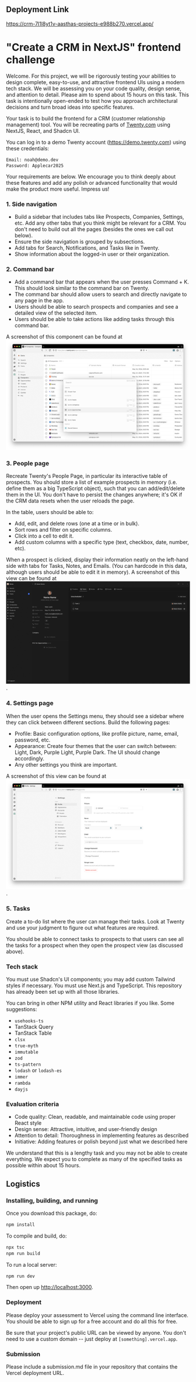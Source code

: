 ## Deployment Link
https://crm-7l1l8yt1v-aasthas-projects-e988b270.vercel.app/

# "Create a CRM in NextJS" frontend challenge

Welcome. For this project, we will be rigorously testing your abilities to design complete, easy-to-use, and attractive frontend UIs using a modern tech stack. We will be assessing you on your code quality, design sense, and attention to detail. Please aim to spend about 15 hours on this task. This task is intentionally open-ended to test how you approach architectural decisions and turn broad ideas into specific features.

Your task is to build the frontend for a CRM (customer relationship management) tool. You will be recreating parts of [Twenty.com](https://twenty.com/) using NextJS, React, and Shadcn UI.

You can log in to a demo Twenty account (https://demo.twenty.com) using these credentials:

```
Email: noah@demo.dev
Password: Applecar2025
```

Your requirements are below. We encourage you to think deeply about these features and add any polish or advanced functionality that would make the product more useful. Impress us!

### 1. Side navigation

- Build a sidebar that includes tabs like Prospects, Companies, Settings, etc. Add any other tabs that you think might be relevant for a CRM. You don't need to build out all the pages (besides the ones we call out below).
- Ensure the side navigation is grouped by subsections.
- Add tabs for Search, Notifications, and Tasks like in Twenty.
- Show information about the logged-in user or their organization.

### 2. Command bar

- Add a command bar that appears when the user presses Command + K. This should look similar to the command bar on Twenty.
- The command bar should allow users to search and directly navigate to any page in the app.
- Users should be able to search prospects and companies and see a detailed view of the selected item.
- Users should be able to take actions like adding tasks through this command bar.

A screenshot of this component can be found at ![](screenshots/command-bar.png)

### 3. People page

Recreate Twenty's People Page, in particular its interactive table of prospects. You should store a list of example prospects in memory (i.e. define them as a big TypeScript object), such that you can add/edit/delete them in the UI. You don't have to persist the changes anywhere; it's OK if the CRM data resets when the user reloads the page.

In the table, users should be able to:

- Add, edit, and delete rows (one at a time or in bulk).
- Sort rows and filter on specific columns.
- Click into a cell to edit it.
- Add custom columns with a specific type (text, checkbox, date, number, etc).

When a prospect is clicked, display their information neatly on the left-hand side with tabs for Tasks, Notes, and Emails. (You can hardcode in this data, although users should be able to edit it in memory). A screenshot of this view can be found at ![](screenshots/prospect-view.png).

### 4. Settings page

When the user opens the Settings menu, they should see a sidebar where they can click between different sections. Build the following pages:

- Profile: Basic configuration options, like profile picture, name, email, password, etc.
- Appearance: Create four themes that the user can switch between: Light, Dark, Purple Light, Purple Dark. The UI should change accordingly.
- Any other settings you think are important.

A screenshot of this view can be found at ![](screenshots/settings.png).

### 5. Tasks

Create a to-do list where the user can manage their tasks. Look at Twenty and use your judgment to figure out what features are required.

You should be able to connect tasks to prospects to that users can see all the tasks for a prospect when they open the prospect view (as discussed above).

### Tech stack

You must use Shadcn's UI components; you may add custom Tailwind styles if necessary. You must use Next.js and TypeScript. This repository has already been set up with all those libraries.

You can bring in other NPM utility and React libraries if you like. Some suggestions:

- `usehooks-ts`
- TanStack Query
- TanStack Table
- `clsx`
- `true-myth`
- `immutable`
- `zod`
- `ts-pattern`
- `lodash` or `lodash-es`
- `immer`
- `rambda`
- `dayjs`

### Evaluation criteria

- Code quality: Clean, readable, and maintainable code using proper React style
- Design sense: Attractive, intuitive, and user-friendly design
- Attention to detail: Thoroughness in implementing features as described
- Initiative: Adding features or polish beyond just what we described here

We understand that this is a lengthy task and you may not be able to create everything. We expect you to complete as many of the specified tasks as possible within about 15 hours.

## Logistics

### Installing, building, and running

Once you download this package, do:

```ts
npm install
```

To compile and build, do:

```ts
npx tsc
npm run build
```

To run a local server:

```ts
npm run dev
```

Then open up <http://localhost:3000>.

### Deployment

Please deploy your assessment to Vercel using the command line interface. You should be able to sign up for a free account and do all this for free. 

Be sure that your project's public URL can be viewed by anyone. You don't need to use a custom domain -- just deploy at `[something].vercel.app`.

### Submission

Please include a submission.md file in your repository that contains the Vercel deployment URL.
